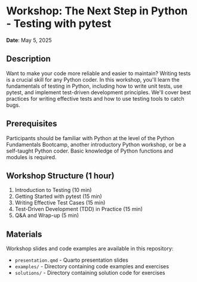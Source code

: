 # Workshop: The Next Step in Python - Testing with pytest

**Date**: May 5, 2025

## Description

Want to make your code more reliable and easier to maintain? Writing tests is a crucial skill for any Python coder. In this workshop, you'll learn the fundamentals of testing in Python, including how to write unit tests, use pytest, and implement test-driven development principles. We'll cover best practices for writing effective tests and how to use testing tools to catch bugs.

## Prerequisites

Participants should be familiar with Python at the level of the Python Fundamentals Bootcamp, another introductory Python workshop, or be a self-taught Python coder. Basic knowledge of Python functions and modules is required.

## Workshop Structure (1 hour)

1. Introduction to Testing (10 min)
2. Getting Started with pytest (15 min)
3. Writing Effective Test Cases (15 min)
4. Test-Driven Development (TDD) in Practice (15 min)
5. Q&A and Wrap-up (5 min)

## Materials

Workshop slides and code examples are available in this repository:

- `presentation.qmd` - Quarto presentation slides
- `examples/` - Directory containing code examples and exercises
- `solutions/` - Directory containing solution code for exercises
